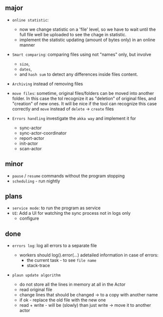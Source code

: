 ## major
- `online statistic`: 
	- now we change statistic on a 'file' level, so we have to wait until the full file well be uploaded to see the chage in statistic.
    - implement the statistic updating (amount of bytes only) in an online manner

- `Smart comparing`: comparing files using not "names" only, but involve 
  - `size`, 
  - `dates`, 
  - and `hash sum` to detect any differences inside files content. 

- `Archiving` instead of removing files

- `move files`: sometime, original files/folders can be moved into another folder.
   In this case the tol recognize it as "deletion" of original files, and "creation" of new ones.
   It will be nice if the tool can recognize this case correctly and 
   `move` instead of `delete` -> `create` files
   
- `Errors handling` investigate the `akka way` and implement it for
    - sync-actor
    - sync-actor-coordinator
    - report-actor
    - init-actor
    - scan-actor   

## minor

- `pause` / `resume` commands without the program stopping
- `scheduling` - run nightly

## plans

- `service mode`: to run the program as service
- `UI`: Add a UI for watching the sync process not in logs only
    - configure


## done
- `errors log`: log all errors to a separate file
	-  workers should log().error(...) adetailed information in case of errors:
		- the current task - to see `file name` 
		- stack-trace 

- `plaun update algorithm`
    - do not store all the lines in memory at all in the Actor
    - read original file
    - change lines that should be changed -> to a copy with another name
    - if ok - replace the old file with the new one
    - read + write - will be (slowly) than just write -> move it to another actor  


